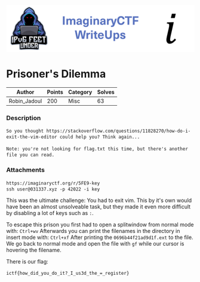![ImaginaryCTF](../../banner.png)

# Prisoner's Dilemma

|Author|Points|Category|Solves|
|---|---|---|---|
|Robin_Jadoul|200|Misc|63|

### Description

```
So you thought https://stackoverflow.com/questions/11828270/how-do-i-exit-the-vim-editor could help you? Think again...

Note: you're not looking for flag.txt this time, but there's another file you can read.
```

### Attachments

```
https://imaginaryctf.org/r/5FE9-key
ssh user@031337.xyz -p 42022 -i key
```
This was the ultimate challenge: You had to exit vim.
This by it's own would have been an almost unsolveable task, but they made it even more difficult by disabling a lot of keys such as `:`.

To escape this prison you first had to open a splitwindow from normal mode with: `Ctrl+wv`
Afterwards you can print the filenames in the directory in insert mode with: `Ctrl+xf`
After printing the `0696b44f21ad9d1f.ext` to the file. We go back to normal mode and open the file with `gf` while our cursor is hovering the filename.


There is our flag:
```
ictf{how_did_you_do_it?_I_us3d_the_=_register}
```